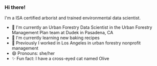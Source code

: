 ### Hi there!

I'm a ISA certified arborist and trained environmental data scientist. 

- 🔭 I'm currently an Urban Forestry Data Scientist in the Urban Forestry Management Plan team at Dudek in Pasadena, CA
- 🌱 I'm currently learning new baking recipes
- 🦈 Previously I worked in Los Angeles in urban forestry nonprofit management
- 😄 Pronouns: she/her
- ✨ Fun fact: I have a cross-eyed cat named Olive

<!--
**cboyajian/cboyajian** is a ✨ _special_ ✨ repository because its `README.md` (this file) appears on your GitHub profile.

Here are some ideas to get you started:

- 🔭 I’m currently working on ...
- 🌱 I’m currently learning ...
- 👯 I’m looking to collaborate on ...
- 🤔 I’m looking for help with ...
- 💬 Ask me about ...
- 📫 How to reach me: ...
- 😄 Pronouns: ...
- ⚡ Fun fact: ...
-->
